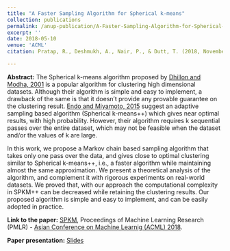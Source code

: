 ```yaml
---
title: "A Faster Sampling Algorithm for Spherical k-means"
collection: publications
permalink: /anup-publication/A-Faster-Sampling-Algorithm-for-Spherical-k-means
excerpt: ''
date: 2018-05-10
venue: 'ACML'
citation: Pratap, R., Deshmukh, A., Nair, P., & Dutt, T. (2018, November). A Faster Sampling Algorithm for Spherical $k$-means. In Asian Conference on Machine Learning (pp. 343-358).

---
```


**Abstract:** The Spherical k-means algorithm proposed by [Dhillon and Modha, 2001](https://doi.org/10.1023/A:1007612920971) is a popular algorithm for clustering high dimensional datasets. Although their algorithm is simple and easy to implement, a drawback of the same is that it doesn’t provide any provable guarantee on the clustering result. [Endo and Miyamoto, 2015](https://doi.org/10.1007/978-3-319-23240-9_9) suggest an adaptive sampling based algorithm (Spherical k-means++) which gives near optimal results, with high probability. However, their algorithm requires k sequential passes over the entire dataset, which may not be feasible when the dataset and/or the values of k are large. 

In this work, we propose a Markov chain based sampling algorithm that takes only one pass over the data, and gives close to optimal clustering similar to Spherical k-means++, i.e., a faster algorithm while maintaining almost the same approximation. We present a theoretical analysis of the algorithm, and complement it with rigorous experiments on real-world datasets. We proved that, with our approach the computational complexity in SPKM++ can be decreased while retaining the clustering results. Our proposed algorithm is simple and easy to implement, and can be easily adopted in practice.

**Link to the paper:** [SPKM](http://proceedings.mlr.press/v95/pratap18a.html), Proceedings of Machine Learning Research (PMLR) - [Asian Conference on Machine Learnig (ACML) 2018](http://www.acml-conf.org/2018/).

**Paper presentation:** [Slides](http://Anup-Deshmukh.github.io/files/ACML_slides.pdf)


